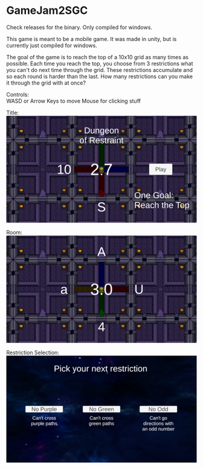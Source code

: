 # GameJam2SGC
Check releases for the binary. Only compiled for windows.

This game is meant to be a mobile game. It was made in unity, but is currently just compiled for windows.

The goal of the game is to reach the top of a 10x10 grid as many times as possible. Each time you reach the top, you choose from 3 restrictions what you can't do next time through the grid. These restrictions accumulate and so each round is harder than the last. How many restrictions can you make it through the grid with at once?

Controls:  
WASD or Arrow Keys to move
Mouse for clicking stuff

Title:  
![alt text](https://raw.githubusercontent.com/Spookyturbo/GameJam2SGC/master/ExampleGameJamPictures/Title.png)

Room:  
![alt text](https://raw.githubusercontent.com/Spookyturbo/GameJam2SGC/master/ExampleGameJamPictures/Room.png)

Restriction Selection:  
![alt text](https://raw.githubusercontent.com/Spookyturbo/GameJam2SGC/master/ExampleGameJamPictures/Selection.png)
